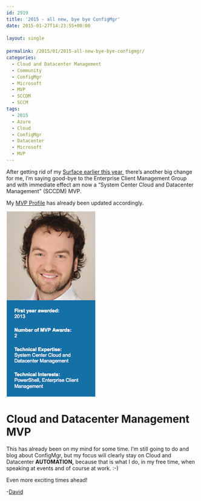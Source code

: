 ```yaml
---
id: 2919
title: '2015 - all new, bye bye ConfigMgr'
date: 2015-01-27T14:23:55+00:00

layout: single

permalink: /2015/01/2015-all-new-bye-bye-configmgr/
categories:
  - Cloud and Datacenter Management
  - Community
  - ConfigMgr
  - Microsoft
  - MVP
  - SCCDM
  - SCCM
tags:
  - 2015
  - Azure
  - Cloud
  - ConfigMgr
  - Datacenter
  - Microsoft
  - MVP
---
```

After getting rid of my [Surface earlier this year ](/2015/01/bye-bye-windows-hello-mac/) there’s another big change for me, I’m saying good-bye to the Enterprise Client Management Group and with immediate effect am now a “System Center Cloud and Datacenter Management" (SCCDM) MVP.

My [MVP Profile](http://mvp.microsoft.com/en-us/mvp/David%20O%27Brien-5000267) has already been updated accordingly.

![image](/media/2015/01/1422328133_full.png)

# Cloud and Datacenter Management MVP

This has already been on my mind for some time. I’m still going to do and blog about ConfigMgr, but my focus will clearly stay on Cloud and Datacenter **AUTOMATION,** because that is what I do, in my free time, when speaking at events and of course at work. :-)

Even more exciting times ahead!

-[David](http://www.twitter.com/david_obrien)


